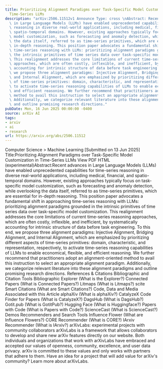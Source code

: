 ```yaml
---
title: Prioritizing Alignment Paradigms over Task-Specific Model Customization in
  Time-Series LLMs
description: "arXiv:2506.11512v1 Announce Type: cross \nAbstract: Recent advances\
  \ in Large Language Models (LLMs) have enabled unprecedented capabilities for time-series\
  \ reasoning in diverse real-world applications, including medical, financial, and\
  \ spatio-temporal domains. However, existing approaches typically focus on task-specific\
  \ model customization, such as forecasting and anomaly detection, while overlooking\
  \ the data itself, referred to as time-series primitives, which are essential for\
  \ in-depth reasoning. This position paper advocates a fundamental shift in approaching\
  \ time-series reasoning with LLMs: prioritizing alignment paradigms grounded in\
  \ the intrinsic primitives of time series data over task-specific model customization.\
  \ This realignment addresses the core limitations of current time-series reasoning\
  \ approaches, which are often costly, inflexible, and inefficient, by systematically\
  \ accounting for intrinsic structure of data before task engineering. To this end,\
  \ we propose three alignment paradigms: Injective Alignment, Bridging Alignment,\
  \ and Internal Alignment, which are emphasized by prioritizing different aspects\
  \ of time-series primitives: domain, characteristic, and representation, respectively,\
  \ to activate time-series reasoning capabilities of LLMs to enable economical, flexible,\
  \ and efficient reasoning. We further recommend that practitioners adopt an alignment-oriented\
  \ method to avail this instruction to select an appropriate alignment paradigm.\
  \ Additionally, we categorize relevant literature into these alignment paradigms\
  \ and outline promising research directions."
pubDate: Mon, 16 Jun 2025 00:00:00 -0400
source: arXiv AI
tags:
- arxiv
- ai
- research
url: https://arxiv.org/abs/2506.11512
---
```


Computer Science > Machine Learning
[Submitted on 13 Jun 2025]
Title:Prioritizing Alignment Paradigms over Task-Specific Model Customization in Time-Series LLMs
View PDF HTML (experimental)Abstract:Recent advances in Large Language Models (LLMs) have enabled unprecedented capabilities for time-series reasoning in diverse real-world applications, including medical, financial, and spatio-temporal domains. However, existing approaches typically focus on task-specific model customization, such as forecasting and anomaly detection, while overlooking the data itself, referred to as time-series primitives, which are essential for in-depth reasoning. This position paper advocates a fundamental shift in approaching time-series reasoning with LLMs: prioritizing alignment paradigms grounded in the intrinsic primitives of time series data over task-specific model customization. This realignment addresses the core limitations of current time-series reasoning approaches, which are often costly, inflexible, and inefficient, by systematically accounting for intrinsic structure of data before task engineering. To this end, we propose three alignment paradigms: Injective Alignment, Bridging Alignment, and Internal Alignment, which are emphasized by prioritizing different aspects of time-series primitives: domain, characteristic, and representation, respectively, to activate time-series reasoning capabilities of LLMs to enable economical, flexible, and efficient reasoning. We further recommend that practitioners adopt an alignment-oriented method to avail this instruction to select an appropriate alignment paradigm. Additionally, we categorize relevant literature into these alignment paradigms and outline promising research directions.
References & Citations
Bibliographic and Citation Tools
Bibliographic Explorer (What is the Explorer?)
Connected Papers (What is Connected Papers?)
Litmaps (What is Litmaps?)
scite Smart Citations (What are Smart Citations?)
Code, Data and Media Associated with this Article
alphaXiv (What is alphaXiv?)
CatalyzeX Code Finder for Papers (What is CatalyzeX?)
DagsHub (What is DagsHub?)
Gotit.pub (What is GotitPub?)
Hugging Face (What is Huggingface?)
Papers with Code (What is Papers with Code?)
ScienceCast (What is ScienceCast?)
Demos
Recommenders and Search Tools
Influence Flower (What are Influence Flowers?)
CORE Recommender (What is CORE?)
IArxiv Recommender
(What is IArxiv?)
arXivLabs: experimental projects with community collaborators
arXivLabs is a framework that allows collaborators to develop and share new arXiv features directly on our website.
Both individuals and organizations that work with arXivLabs have embraced and accepted our values of openness, community, excellence, and user data privacy. arXiv is committed to these values and only works with partners that adhere to them.
Have an idea for a project that will add value for arXiv's community? Learn more about arXivLabs.